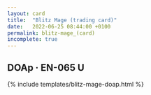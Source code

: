 ```yaml
---
layout: card
title:  "Blitz Mage (trading card)"
date:   2022-06-25 08:44:00 +0100
permalink: blitz-mage_(card)
incomplete: true
---
```


## DOAp &middot; EN-065 U

{% include templates/blitz-mage-doap.html %}